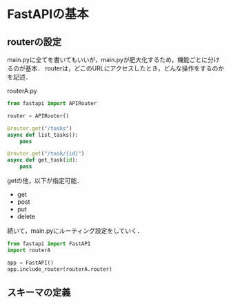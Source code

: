 # FastAPIの基本

## routerの設定

main.pyに全てを書いてもいいが，main.pyが肥大化するため，機能ごとに分けるのが基本．
routerは，どこのURLにアクセスしたとき，どんな操作をするのかを記述．

routerA.py
```python
from fastapi import APIRouter

router = APIRouter()

@router.get("/tasks")
async def list_tasks():
    pass

@router.get("/task/{id}")
async def get_task(id):
    pass
```

getの他，以下が指定可能．
- get
- post
- put
- delete

続いて，main.pyにルーティング設定をしていく．
```python
from fastapi import FastAPI
import routerA

app = FastAPI()
app.include_router(routerA.router)
```

## スキーマの定義
